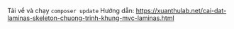 Tải về và chạy
```composer update```
Hướng dẫn: https://xuanthulab.net/cai-dat-laminas-skeleton-chuong-trinh-khung-mvc-laminas.html
